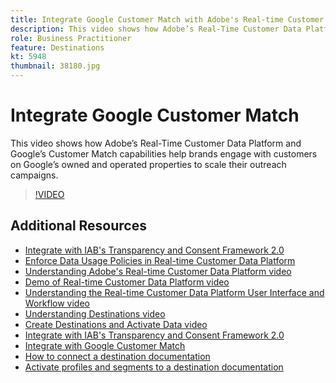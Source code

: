 ```yaml
---
title: Integrate Google Customer Match with Adobe's Real-time Customer Data Platform
description: This video shows how Adobe’s Real-Time Customer Data Platform and Google’s Customer Match capabilities help brands engage with customers on Google’s owned and operated properties to scale their outreach campaigns.
role: Business Practitioner
feature: Destinations
kt: 5948
thumbnail: 38180.jpg
---
```


# Integrate Google Customer Match

This video shows how Adobe’s Real-Time Customer Data Platform and Google’s Customer Match capabilities help brands engage with customers on Google’s owned and operated properties to scale their outreach campaigns.

>[!VIDEO](https://video.tv.adobe.com/v/38180?quality=12&learn=on)

## Additional Resources

* [Integrate with IAB's Transparency and Consent Framework 2.0](/help/platform/rtcdp/integrate-with-iab-transparency-and-consent-framework-2.md)
* [Enforce Data Usage Policies in Real-time Customer Data Platform](../governance/enforce-data-usage-policies-in-real-time-cdp.md)
* [Understanding Adobe's Real-time Customer Data Platform video](/help/platform/rtcdp/understanding-the-real-time-customer-data-platform.md)
* [Demo of Real-time Customer Data Platform video](/help/platform/rtcdp/demo.md)
* [Understanding the Real-time Customer Data Platform User Interface and Workflow video](/help/platform/rtcdp/understanding-the-real-time-customer-data-platform-user-interface.md)
* [Understanding Destinations video](/help/platform/destinations/understanding-destinations.md)
* [Create Destinations and Activate Data video](/help/platform/destinations/create-destinations-and-activate-data.md)
* [Integrate with IAB's Transparency and Consent Framework 2.0](/help/platform/rtcdp/integrate-with-iab-transparency-and-consent-framework-2.md)
* [Integrate with Google Customer Match](/help/platform/destinations/integrate-with-google-customer-match.md)
* [How to connect a destination documentation](https://experienceleague.adobe.com/docs/experience-platform/rtcdp/destinations/dest-tutorials/connect-destination.html)
* [Activate profiles and segments to a destination documentation](https://experienceleague.adobe.com/docs/experience-platform/rtcdp/destinations/dest-tutorials/activate-destinations.html)
